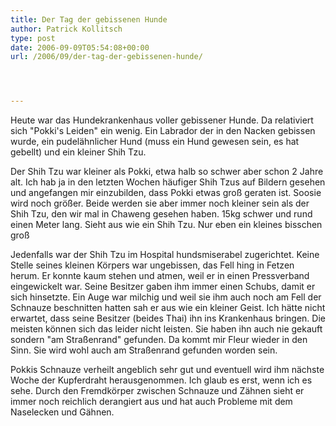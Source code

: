 ```yaml
---
title: Der Tag der gebissenen Hunde
author: Patrick Kollitsch
type: post
date: 2006-09-09T05:54:08+00:00
url: /2006/09/der-tag-der-gebissenen-hunde/




---
```

Heute war das Hundekrankenhaus voller gebissener Hunde. Da relativiert sich "Pokki's Leiden" ein wenig. Ein Labrador der in den Nacken gebissen wurde, ein pudel&auml;hnlicher Hund (muss ein Hund gewesen sein, es hat gebellt) und ein kleiner Shih Tzu. 

Der Shih Tzu war kleiner als Pokki, etwa halb so schwer aber schon 2 Jahre alt. Ich hab ja in den letzten Wochen h&auml;ufiger Shih Tzus auf Bildern gesehen und angefangen mir einzubilden, dass Pokki etwas gro&szlig; geraten ist. Soosie wird noch gr&ouml;&szlig;er. Beide werden sie aber immer noch kleiner sein als der Shih Tzu, den wir mal in Chaweng gesehen haben. 15kg schwer und rund einen Meter lang. Sieht aus wie ein Shih Tzu. Nur eben ein kleines bisschen gro&szlig;

Jedenfalls war der Shih Tzu im Hospital hundsmiserabel zugerichtet. Keine Stelle seines kleinen K&ouml;rpers war ungebissen, das Fell hing in Fetzen herum. Er konnte kaum stehen und atmen, weil er in einen Pressverband eingewickelt war. Seine Besitzer gaben ihm immer einen Schubs, damit er sich hinsetzte. Ein Auge war milchig und weil sie ihm auch noch am Fell der Schnauze beschnitten hatten sah er aus wie ein kleiner Geist. Ich h&auml;tte nicht erwartet, dass seine Besitzer (beides Thai) ihn ins Krankenhaus bringen. Die meisten k&ouml;nnen sich das leider nicht leisten. Sie haben ihn auch nie gekauft sondern "am Stra&szlig;enrand" gefunden. Da kommt mir Fleur wieder in den Sinn. Sie wird wohl auch am Stra&szlig;enrand gefunden worden sein. 

Pokkis Schnauze verheilt angeblich sehr gut und eventuell wird ihm n&auml;chste Woche der Kupferdraht herausgenommen. Ich glaub es erst, wenn ich es sehe. Durch den Fremdk&ouml;rper zwischen Schnauze und Z&auml;hnen sieht er immer noch reichlich derangiert aus und hat auch Probleme mit dem Naselecken und G&auml;hnen.
